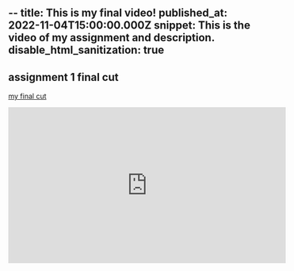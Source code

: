 --
title: This is my final video!
published_at: 2022-11-04T15:00:00.000Z
snippet: This is the video of my assignment and description.
disable_html_sanitization: true
---
## assignment 1 final cut

[my final cut](https://youtu.be/-egmYtqObHI?si=9ToyUQ08QG43L-SP)
<iframe width="560" height="315" src="https://www.youtube.com/embed/-egmYtqObHI?si=9ToyUQ08QG43L-SP" title="YouTube video player" frameborder="0" allow="accelerometer; autoplay; clipboard-write; encrypted-media; gyroscope; picture-in-picture; web-share" referrerpolicy="strict-origin-when-cross-origin" allowfullscreen></iframe>


